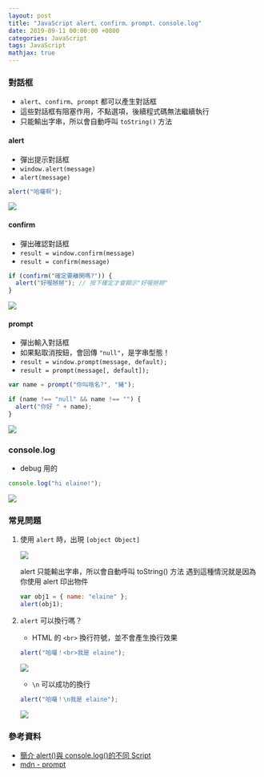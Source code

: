 ```yaml
---
layout: post
title: "JavaScript alert、confirm、prompt、console.log"
date: 2019-09-11 00:00:00 +0800
categories: JavaScript
tags: JavaScript
mathjax: true
---
```


### 對話框

- `alert`、`confirm`、`prompt` 都可以產生對話框
- 這些對話框有阻塞作用，不點選項，後續程式碼無法繼續執行
- 只能輸出字串，所以會自動呼叫 `toString()` 方法

#### alert

- 彈出提示對話框
- `window.alert(message)`
- `alert(message)`

```js
alert("哈囉啊");
```

![](https://i.imgur.com/KiB57Lu.png)

#### confirm

- 彈出確認對話框
- `result = window.confirm(message)`
- `result = confirm(message)`

```js
if (confirm("確定要離開嗎?")) {
  alert("好喔掰掰"); // 按下確定才會顯示"好喔掰掰"
}
```

![](https://i.imgur.com/4AWNvIr.png)

#### prompt

- 彈出輸入對話框
- 如果點取消按鈕，會回傳 `"null"`，是字串型態！
- `result = window.prompt(message, default);`
- `result = prompt(message[, default]);`

```js
var name = prompt("你叫啥名?", "豬");

if (name !== "null" && name !== "") {
  alert("你好 " + name);
}
```

![](https://i.imgur.com/dGbtRBd.png)

### console.log

- debug 用的

```js
console.log("hi elaine!");
```

![](https://i.imgur.com/2Y8Kf6t.png)

### 常見問題

1. 使用 `alert` 時，出現 `[object Object]`

   ![](https://i.imgur.com/MpQqJdL.png)

   alert 只能輸出字串，所以會自動呼叫 toString() 方法
   遇到這種情況就是因為你使用 alert 印出物件

   ```js
   var obj1 = { name: "elaine" };
   alert(obj1);
   ```

2. `alert` 可以換行嗎？

   - HTML 的 `<br>` 換行符號，並不會產生換行效果

   ```js
   alert("哈囉！<br>我是 elaine");
   ```

   ![](https://i.imgur.com/cJpZDaJ.png)

   - `\n` 可以成功的換行

   ```js
   alert("哈囉！\n我是 elaine");
   ```

   ![](https://i.imgur.com/Vt5VUB2.png)

### 參考資料

- [簡介 alert()與 console.log()的不同 Script](https://www.itread01.com/p/1028845.html)
- [mdn - prompt](https://developer.mozilla.org/en-US/docs/Web/API/Window/prompt)
